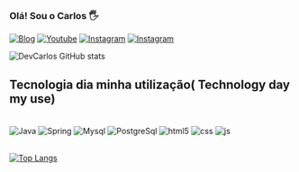 ### Olá! Sou o Carlos 🖐️
[![Blog](https://img.shields.io/website?label=DevCarlosgti.com&style=for-the-badge&url=https://devcarlosgti.com/)](https://devcarlosgti.com)
[![Youtube](https://img.shields.io/badge/YouTube-FF0000?style=for-the-badge&logo=youtube&logoColor=white)](https://www.youtube.com/@devcarlosgti)
[![Instagram](https://img.shields.io/badge/Instagram-E4405F?style=for-the-badge&logo=instagram&logoColor=white)](https://instagram.com/devcarlosgti)
[![Instagram](https://img.shields.io/badge/Instagram-E4405F?style=for-the-badge&logo=instagram&logoColor=white)](https://instagram.com/c.gleyson.vieira)

![DevCarlos GitHub stats](https://github-readme-stats.vercel.app/api?username=DevCarlos-GTI&show_icons=true&theme=cobalt)

## Tecnologia dia minha utilização( Technology day my use)

<div style="display: inline_block"></br>
    <img align = "center" alt="Java" src="https://img.shields.io/badge/Java-ED8B00?style=for-the-badge&logo=openjdk&logoColor=white">
    <img align = "center" alt="Spring" src="https://img.shields.io/badge/Spring-6DB33F?style=for-the-badge&logo=spring&logoColor=white">
    <img align = "center" alt="Mysql" src="https://img.shields.io/badge/MySQL-00000F?style=for-the-badge&logo=mysql&logoColor=white">
    <img align = "center" alt="PostgreSql" src="https://img.shields.io/badge/PostgreSQL-316192?style=for-the-badge&logo=postgresql&logoColor=white">
    <img align="center" alt="html5" src="https://img.shields.io/badge/HTML5-E34F26?style=for-the-badge&logo=html5&logoColor=white" />
    <img align="center" alt="css" src="https://img.shields.io/badge/CSS3-1572B6?style=for-the-badge&logo=css3&logoColor=white" />
    <img align="center" alt="js" src="https://img.shields.io/badge/JavaScript-F7DF1E?style=for-the-badge&logo=javascript&logoColor=black" />
</div></br>

[![Top Langs](https://github-readme-stats.vercel.app/api/top-langs/?username=DevCarlos-GTI)](https://github.com/anuraghazra/github-readme-stats)

